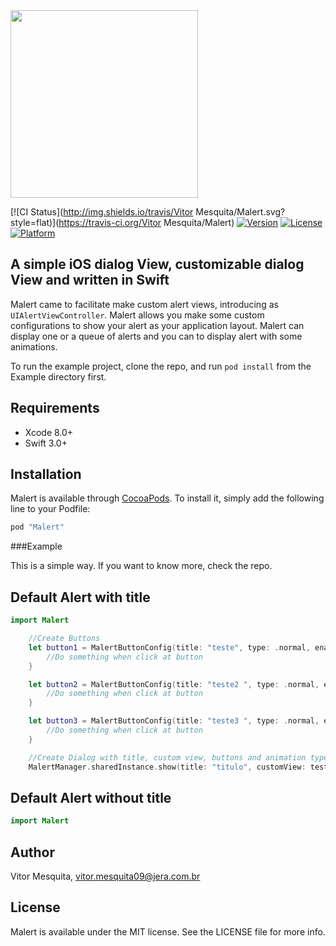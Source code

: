 <img src="https://github.com/vitormesquita/Malert/blob/develop/Malert/Assets/Malert_brand.png" width="300">

[![CI Status](http://img.shields.io/travis/Vitor Mesquita/Malert.svg?style=flat)](https://travis-ci.org/Vitor Mesquita/Malert)
[![Version](https://img.shields.io/cocoapods/v/Malert.svg?style=flat)](http://cocoapods.org/pods/Malert)
[![License](https://img.shields.io/cocoapods/l/Malert.svg?style=flat)](http://cocoapods.org/pods/Malert)
[![Platform](https://img.shields.io/cocoapods/p/Malert.svg?style=flat)](http://cocoapods.org/pods/Malert)

## A simple iOS dialog View, customizable dialog View and written in Swift 

Malert came to facilitate make custom alert views, introducing as `UIAlertViewController`. Malert allows you make some custom configurations to show your alert as your application layout.
Malert can display one or a queue of alerts and you can to display alert with some animations.

To run the example project, clone the repo, and run `pod install` from the Example directory first.

## Requirements

- Xcode 8.0+
- Swift 3.0+

## Installation

Malert is available through [CocoaPods](http://cocoapods.org). To install
it, simply add the following line to your Podfile:

```ruby
pod "Malert"
```
###Example

This is a simple way. If you want to know more, check the repo.

## Default Alert with title

```swift
import Malert

    //Create Buttons
    let button1 = MalertButtonConfig(title: "teste", type: .normal, enable: true) { 
        //Do something when click at button
    }

    let button2 = MalertButtonConfig(title: "teste2 ", type: .normal, enable: true) {
        //Do something when click at button
    }

    let button3 = MalertButtonConfig(title: "teste3 ", type: .normal, enable: true) {
        //Do something when click at button
    }

    //Create Dialog with title, custom view, buttons and animation type
    MalertManager.sharedInstance.show(title: "titulo", customView: test.instantiateFromNib(), buttons: [button1, button2, button2], animationType: .modalLeft)
```

## Default Alert without title

```swift
import Malert 
```


## Author

Vitor Mesquita, vitor.mesquita09@jera.com.br

## License

Malert is available under the MIT license. See the LICENSE file for more info.
